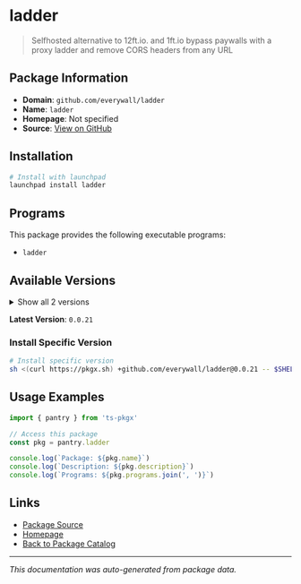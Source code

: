 # ladder

> Selfhosted alternative to 12ft.io. and 1ft.io bypass paywalls with a proxy ladder and remove CORS headers from any URL

## Package Information

- **Domain**: `github.com/everywall/ladder`
- **Name**: `ladder`
- **Homepage**: Not specified
- **Source**: [View on GitHub](https://github.com/pkgxdev/pantry/tree/main/projects/github.com/everywall/ladder/package.yml)

## Installation

```bash
# Install with launchpad
launchpad install ladder
```

## Programs

This package provides the following executable programs:

- `ladder`

## Available Versions

<details>
<summary>Show all 2 versions</summary>

- `0.0.21`, `0.0.20`

</details>

**Latest Version**: `0.0.21`

### Install Specific Version

```bash
# Install specific version
sh <(curl https://pkgx.sh) +github.com/everywall/ladder@0.0.21 -- $SHELL -i
```

## Usage Examples

```typescript
import { pantry } from 'ts-pkgx'

// Access this package
const pkg = pantry.ladder

console.log(`Package: ${pkg.name}`)
console.log(`Description: ${pkg.description}`)
console.log(`Programs: ${pkg.programs.join(', ')}`)
```

## Links

- [Package Source](https://github.com/pkgxdev/pantry/tree/main/projects/github.com/everywall/ladder/package.yml)
- [Homepage](#)
- [Back to Package Catalog](../package-catalog.md)

---

*This documentation was auto-generated from package data.*
